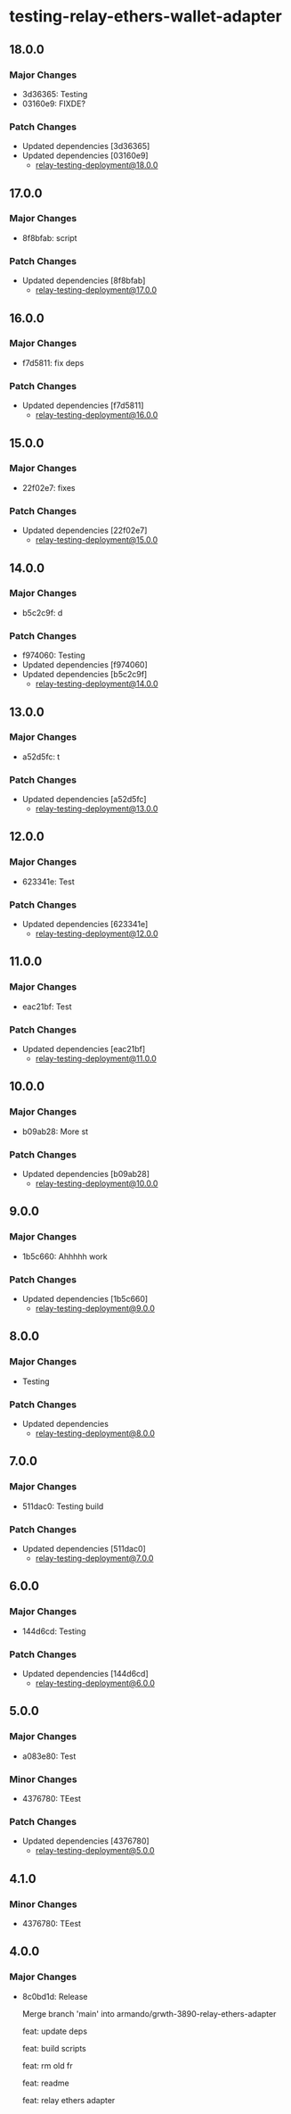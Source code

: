 # testing-relay-ethers-wallet-adapter

## 18.0.0

### Major Changes

- 3d36365: Testing
- 03160e9: FIXDE?

### Patch Changes

- Updated dependencies [3d36365]
- Updated dependencies [03160e9]
  - relay-testing-deployment@18.0.0

## 17.0.0

### Major Changes

- 8f8bfab: script

### Patch Changes

- Updated dependencies [8f8bfab]
  - relay-testing-deployment@17.0.0

## 16.0.0

### Major Changes

- f7d5811: fix deps

### Patch Changes

- Updated dependencies [f7d5811]
  - relay-testing-deployment@16.0.0

## 15.0.0

### Major Changes

- 22f02e7: fixes

### Patch Changes

- Updated dependencies [22f02e7]
  - relay-testing-deployment@15.0.0

## 14.0.0

### Major Changes

- b5c2c9f: d

### Patch Changes

- f974060: Testing
- Updated dependencies [f974060]
- Updated dependencies [b5c2c9f]
  - relay-testing-deployment@14.0.0

## 13.0.0

### Major Changes

- a52d5fc: t

### Patch Changes

- Updated dependencies [a52d5fc]
  - relay-testing-deployment@13.0.0

## 12.0.0

### Major Changes

- 623341e: Test

### Patch Changes

- Updated dependencies [623341e]
  - relay-testing-deployment@12.0.0

## 11.0.0

### Major Changes

- eac21bf: Test

### Patch Changes

- Updated dependencies [eac21bf]
  - relay-testing-deployment@11.0.0

## 10.0.0

### Major Changes

- b09ab28: More st

### Patch Changes

- Updated dependencies [b09ab28]
  - relay-testing-deployment@10.0.0

## 9.0.0

### Major Changes

- 1b5c660: Ahhhhh work

### Patch Changes

- Updated dependencies [1b5c660]
  - relay-testing-deployment@9.0.0

## 8.0.0

### Major Changes

- Testing

### Patch Changes

- Updated dependencies
  - relay-testing-deployment@8.0.0

## 7.0.0

### Major Changes

- 511dac0: Testing build

### Patch Changes

- Updated dependencies [511dac0]
  - relay-testing-deployment@7.0.0

## 6.0.0

### Major Changes

- 144d6cd: Testing

### Patch Changes

- Updated dependencies [144d6cd]
  - relay-testing-deployment@6.0.0

## 5.0.0

### Major Changes

- a083e80: Test

### Minor Changes

- 4376780: TEest

### Patch Changes

- Updated dependencies [4376780]
  - relay-testing-deployment@5.0.0

## 4.1.0

### Minor Changes

- 4376780: TEest

## 4.0.0

### Major Changes

- 8c0bd1d: Release

  Merge branch 'main' into armando/grwth-3890-relay-ethers-adapter

  feat: update deps

  feat: build scripts

  feat: rm old fr

  feat: readme

  feat: relay ethers adapter
